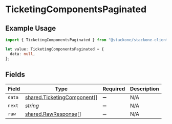 # TicketingComponentsPaginated

## Example Usage

```typescript
import { TicketingComponentsPaginated } from "@stackone/stackone-client-ts/sdk/models/shared";

let value: TicketingComponentsPaginated = {
  data: null,
};
```

## Fields

| Field                                                                           | Type                                                                            | Required                                                                        | Description                                                                     |
| ------------------------------------------------------------------------------- | ------------------------------------------------------------------------------- | ------------------------------------------------------------------------------- | ------------------------------------------------------------------------------- |
| `data`                                                                          | [shared.TicketingComponent](../../../sdk/models/shared/ticketingcomponent.md)[] | :heavy_minus_sign:                                                              | N/A                                                                             |
| `next`                                                                          | *string*                                                                        | :heavy_minus_sign:                                                              | N/A                                                                             |
| `raw`                                                                           | [shared.RawResponse](../../../sdk/models/shared/rawresponse.md)[]               | :heavy_minus_sign:                                                              | N/A                                                                             |